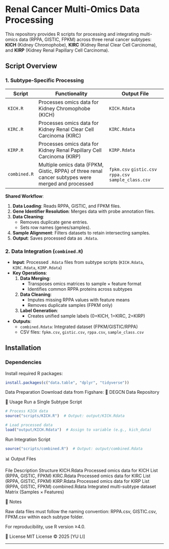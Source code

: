 # Renal Cancer Multi-Omics Data Processing

This repository provides R scripts for processing and integrating multi-omics data (RPPA, GISTIC, FPKM) across three renal cancer subtypes:  
**KICH** (Kidney Chromophobe), **KIRC** (Kidney Renal Clear Cell Carcinoma), and **KIRP** (Kidney Renal Papillary Cell Carcinoma).



## Script Overview

### **1. Subtype-Specific Processing**
| Script       | Functionality                                                                                     | Output File                                           |
|--------------|---------------------------------------------------------------------------------------------------|-------------------------------------------------------|
| `KICH.R`     | Processes omics data for Kidney Chromophobe (KICH)                                                | `KICH.Rdata`                                          |
| `KIRC.R`     | Processes omics data for Kidney Renal Clear Cell Carcinoma (KIRC)                                 | `KIRC.Rdata`                                          |
| `KIRP.R`     | Processes omics data for Kidney Renal Papillary Cell Carcinoma (KIRP)                             | `KIRP.Rdata`                                          |
| `combined.R` | Multiple omics data (FPKM, Gistic, RPPA) of three renal cancer subtypes were merged and processed | `fpkm.csv` `gistic.csv` `rppa.csv` `sample_class.csv` |

**Shared Workflow**:
1. **Data Loading**: Reads RPPA, GISTIC, and FPKM files.
2. **Gene Identifier Resolution**: Merges data with probe annotation files.
3. **Data Cleaning**:
   - Removes duplicate gene entries.
   - Sets row names (genes/samples).
4. **Sample Alignment**: Filters datasets to retain intersecting samples.
5. **Output**: Saves processed data as `.Rdata`.

### **2. Data Integration (`combined.R`)**
- **Input**: Processed `.Rdata` files from subtype scripts (`KICH.Rdata`, `KIRC.Rdata`, `KIRP.Rdata`)
- **Key Operations**:
  1. **Data Merging**:
     - Transposes omics matrices to sample × feature format
     - Identifies common RPPA proteins across subtypes
  2. **Data Cleaning**:
     - Imputes missing RPPA values with feature means
     - Removes duplicate samples (FPKM only)
  3. **Label Generation**:
     - Creates unified sample labels (0=KICH, 1=KIRC, 2=KIRP)
- **Outputs**:
  - `combined.Rdata`: Integrated dataset (FPKM/GISTIC/RPPA)
  - CSV files: `fpkm.csv`, `gistic.csv`, `rppa.csv`, `sample_class.csv`

## Installation

### **Dependencies**
Install required R packages:
```R
install.packages(c("data.table", "dplyr", "tidyverse"))
```

Data Preparation
Download data from Figshare:
🔗 DEGCN Data Repository

🚀 Usage
Run a Single Subtype Script

```R
# Process KICH data
source("scripts/KICH.R")  # Output: output/KICH.Rdata

# Load processed data
load("output/KICH.Rdata")  # Assign to variable (e.g., kich_data)
```

Run Integration Script

```R
source("scripts/combined.R")  # Output: output/combined.Rdata
```

📊 Output Files


File	Description	Structure
KICH.Rdata	Processed omics data for KICH	List (RPPA, GISTIC, FPKM)
KIRC.Rdata	Processed omics data for KIRC	List (RPPA, GISTIC, FPKM)
KIRP.Rdata	Processed omics data for KIRP	List (RPPA, GISTIC, FPKM)
combined.Rdata	Integrated multi-subtype dataset	Matrix (Samples × Features)


📝 Notes

Raw data files must follow the naming convention: RPPA.csv, GISTIC.csv, FPKM.csv within each subtype folder.

For reproducibility, use R version ≥4.0.

📜 License
MIT License © 2025 [YU LI]


---

